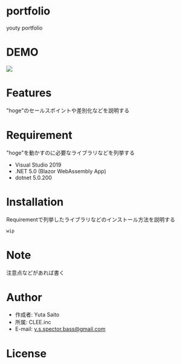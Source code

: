 # portfolio

youty portfolio

# DEMO

![](https://user-images.githubusercontent.com/54761188/136489822-cb694232-ecc4-4168-978a-df1e4bbd8c42.png)

# Features

"hoge"のセールスポイントや差別化などを説明する

# Requirement

"hoge"を動かすのに必要なライブラリなどを列挙する

* Visual Studio 2019
* .NET 5.0 (Blazor WebAssembly App)
* dotnet 5.0.200

# Installation

Requirementで列挙したライブラリなどのインストール方法を説明する

```bash
wip
```

# Note

注意点などがあれば書く

# Author


* 作成者: Yuta Saito
* 所属: CLEE.inc
* E-mail: y.s.spector.bass@gmail.com

# License
